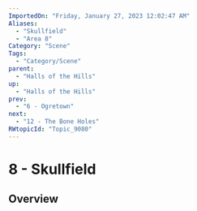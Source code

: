 ```yaml
---
ImportedOn: "Friday, January 27, 2023 12:02:47 AM"
Aliases:
  - "Skullfield"
  - "Area 8"
Category: "Scene"
Tags:
  - "Category/Scene"
parent:
  - "Halls of the Hills"
up:
  - "Halls of the Hills"
prev:
  - "6 - Ogretown"
next:
  - "12 - The Bone Holes"
RWtopicId: "Topic_9080"
---
```

# 8 - Skullfield
## Overview
